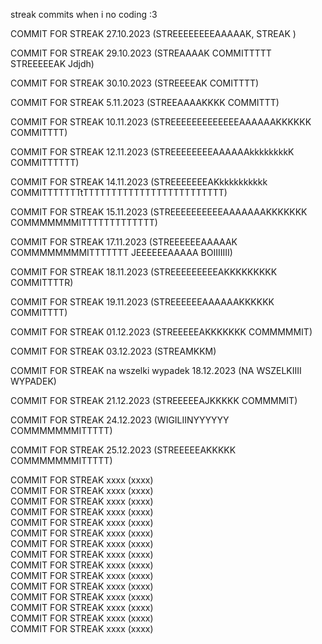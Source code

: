 streak commits when i no coding :3 

COMMIT FOR STREAK 27.10.2023 (STREEEEEEEEAAAAAK, STREAK ) <br>

COMMIT FOR STREAK 29.10.2023 (STREAAAAK COMMITTTTT STREEEEEAK Jdjdh) <br>


COMMIT FOR STREAK 30.10.2023 (STREEEEAK COMITTTT) <br>

COMMIT FOR STREAK 5.11.2023 (STREEAAAAKKKK COMMITTT) <br>

COMMIT FOR STREAK 10.11.2023 (STREEEEEEEEEEEEEAAAAAAKKKKKK COMMITTTT) <br>

COMMIT FOR STREAK 12.11.2023 (STREEEEEEEEAAAAAAkkkkkkkkK COMMITTTTTT) <br>

COMMIT FOR STREAK 14.11.2023 (STREEEEEEEAKkkkkkkkkkk COMMITTTTTTTtTTTTTTTTTTTTTTTTTTTTTTTTT) <br>


COMMIT FOR STREAK 15.11.2023 (STREEEEEEEEEEAAAAAAAKKKKKKK COMMMMMMMITTTTTTTTTTTTT) <br>

COMMIT FOR STREAK 17.11.2023 (STREEEEEEAAAAAK COMMMMMMMMITTTTTTT  JEEEEEEAAAAA BOIIIIIII) <br>


COMMIT FOR STREAK 18.11.2023 (STREEEEEEEEEAKKKKKKKKK COMMITTTTR) <br>

COMMIT FOR STREAK 19.11.2023 (STREEEEEEAAAAAAKKKKKK COMMITTTT) <br>


COMMIT FOR STREAK 01.12.2023 (STREEEEEAKKKKKKK COMMMMMIT) <br>


COMMIT FOR STREAK 03.12.2023 (STREAMKKM) <br>

COMMIT FOR STREAK na wszelki wypadek 18.12.2023 (NA WSZELKIIII WYPADEK) <br>


COMMIT FOR STREAK 21.12.2023 (STREEEEEAJKKKKK COMMMMIT) <br>


COMMIT FOR STREAK 24.12.2023 (WIGILIINYYYYYY COMMMMMMMITTTTT) <br>


COMMIT FOR STREAK 25.12.2023 (STREEEEEAKKKKK COMMMMMMMITTTTT) <br>



COMMIT FOR STREAK xxxx (xxxx) <br>
COMMIT FOR STREAK xxxx (xxxx) <br>
COMMIT FOR STREAK xxxx (xxxx) <br>
COMMIT FOR STREAK xxxx (xxxx) <br>
COMMIT FOR STREAK xxxx (xxxx) <br>
COMMIT FOR STREAK xxxx (xxxx) <br>
COMMIT FOR STREAK xxxx (xxxx) <br>
COMMIT FOR STREAK xxxx (xxxx) <br>
COMMIT FOR STREAK xxxx (xxxx) <br>
COMMIT FOR STREAK xxxx (xxxx) <br>
COMMIT FOR STREAK xxxx (xxxx) <br>
COMMIT FOR STREAK xxxx (xxxx) <br>
COMMIT FOR STREAK xxxx (xxxx) <br>
COMMIT FOR STREAK xxxx (xxxx) <br>
COMMIT FOR STREAK xxxx (xxxx) <br>
